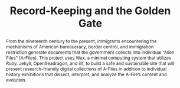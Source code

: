 ---
pid: g2021zehngut-willits
done: true
title: Record-Keeping and the Golden Gate
featured: true
category: Grad Fellowship Project
tags:
- public-humanities
- exhibition
cohort_year: '2021'
abstract: From the nineteenth century to the present, immigrants encountering the
  mechanisms of American bureaucracy, border control, and immigration restriction
  generate documents that the government collects into individual “Alien Files” (A-Files).
  This project uses Wax, a minimal computing system that utilizes Ruby, Jekyll, OpenSeadragon,
  and iiif, to build a safe and sustainable site that will present research-friendly
  digital collections of A-Files in addition to individual history exhibitions that
  dissect, interpret, and analyze the A-File’s content and evolution.
pis:
- zehngut-willits
local_image: g2021zehngut-willits.jpg
original_img: https://www.mercurynews.com/wp-content/uploads/2016/08/20120517__alienfil1.jpg?w=400
order: '016'
layout: project
---